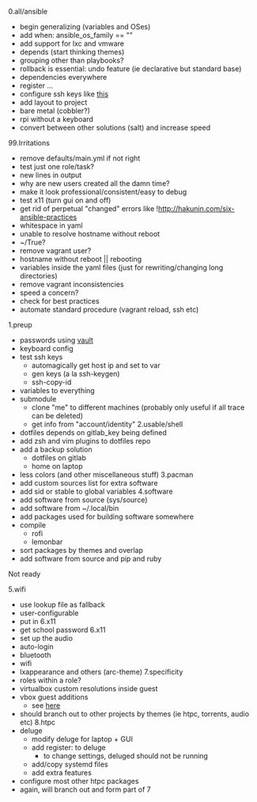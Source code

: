 0.all/ansible
+   begin generalizing (variables and OSes)
+   add when: ansible_os_family == ""
+   add support for lxc and vmware
+   depends (start thinking themes)
+   grouping other than playbooks?
+   rollback is essential: undo feature (ie declarative but standard base)
+   dependencies everywhere
+   register ...
+   configure ssh keys like [this](http://hakunin.com/six-ansible-practices)
+   add layout to project
+   bare metal (cobbler?)
+   rpi without a keyboard
+   convert between other solutions (salt) and increase speed

99.Irritations
+   remove defaults/main.yml if not right
+   test just one role/task?
+   new lines in output
+   why are new users created all the damn time?
+   make it look professional/consistent/easy to debug
+   test x11 (turn gui on and off)
+   get rid of perpetual "changed" errors like
    !http://hakunin.com/six-ansible-practices
+   whitespace in yaml
+   unable to resolve hostname without reboot
+   ~/True?
+   remove vagrant user?
+   hostname without reboot || rebooting
+   variables inside the yaml files (just for rewriting/changing long directories)
+   remove vagrant inconsistencies
+   speed a concern?
+   check for best practices
+   automate standard procedure (vagrant reload, ssh etc)

1.preup
+   passwords using
[vault](http://docs.ansible.com/ansible/playbooks_best_practices.html#best-practices-for-variables-and-vaults)
+   keyboard config
+   test ssh keys 
    +   automagically get host ip and set to var
    +   gen keys (a la ssh-keygen)
    +   ssh-copy-id
+   variables to everything
+   submodule 
    +   clone "me" to different machines (probably only useful if all trace can
        be deleted)
    +   get info from "account/identity"
2.usable/shell
+   dotfiles depends on gitlab_key being defined
+   add zsh and vim plugins to dotfiles repo
+   add a backup solution
    +   dotfiles on gitlab
    +   home on laptop
+   less colors (and other miscellaneous stuff)
3.pacman
+   add custom sources list for extra software
+   add sid or stable to global variables
4.software
+   add software from source (sys/source)
+   add software from ~/.local/bin
+   add packages used for building software somewhere
+   compile 
    +   rofi
    +   lemonbar
+   sort packages by themes and overlap
+   add software from source and pip and ruby

Not ready

5.wifi
+   use lookup file as fallback
+   user-configurable
+   put in 6.x11
+   get school password
6.x11
+   set up the audio
+   auto-login
+   bluetooth
+   wifi
+   lxappearance and others (arc-theme)
7.specificity
+   roles within a role?
+   virtualbox custom resolutions inside guest
+   vbox guest additions
    +   see
        [here](https://github.com/PeterMosmans/ansible-role-virtualbox-guest)
+   should branch out to other projects by themes (ie htpc, torrents, audio etc)
8.htpc
+   deluge
    +   modify deluge for laptop + GUI
    +   add register: to deluge
        +   to change settings, deluged should not be running
    +   add/copy systemd files
    +   add extra features
+   configure most other htpc packages
+   again, will branch out and form part of 7
